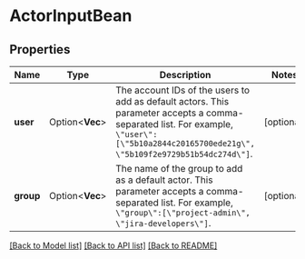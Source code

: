 # ActorInputBean

## Properties

Name | Type | Description | Notes
------------ | ------------- | ------------- | -------------
**user** | Option<**Vec<String>**> | The account IDs of the users to add as default actors. This parameter accepts a comma-separated list. For example, `\"user\":[\"5b10a2844c20165700ede21g\", \"5b109f2e9729b51b54dc274d\"]`. | [optional]
**group** | Option<**Vec<String>**> | The name of the group to add as a default actor. This parameter accepts a comma-separated list. For example, `\"group\":[\"project-admin\", \"jira-developers\"]`. | [optional]

[[Back to Model list]](../README.md#documentation-for-models) [[Back to API list]](../README.md#documentation-for-api-endpoints) [[Back to README]](../README.md)


